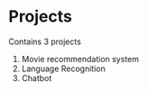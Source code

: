 # Projects
Contains 3 projects 
1. Movie recommendation system 
2. Language Recognition
3. Chatbot

